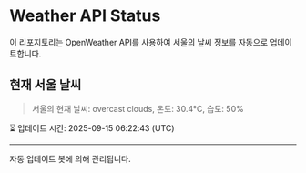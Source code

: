 
# Weather API Status

이 리포지토리는 OpenWeather API를 사용하여 서울의 날씨 정보를 자동으로 업데이트합니다.

## 현재 서울 날씨
> 서울의 현재 날씨: overcast clouds, 온도: 30.4°C, 습도: 50%

⏳ 업데이트 시간: 2025-09-15 06:22:43 (UTC)

---
자동 업데이트 봇에 의해 관리됩니다.
